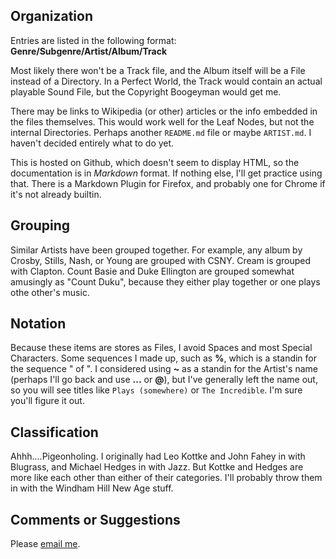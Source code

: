 ## Organization

Entries are listed in the following format: 
**Genre/Subgenre/Artist/Album/Track**

Most likely there won't be a Track file, and the Album itself will be a File
instead of a Directory. In a Perfect World, the Track would contain an actual
playable Sound File, but the Copyright Boogeyman would get me.

There may be links to Wikipedia (or other) articles or the info embedded
in the files themselves. This would work well for the Leaf Nodes, but not
the internal Directories. Perhaps another `README.md` file or maybe
`ARTIST.md`. I haven't decided entirely what to do yet.

This is hosted on Github, which doesn't seem to display HTML, so the
documentation is in *Markdown* format. If nothing else, I'll get practice
using that. There is a Markdown Plugin for Firefox, and probably one
for Chrome if it's not already builtin.

## Grouping

Similar Artists have been grouped together. For example, any album by
Crosby, Stills, Nash, or Young are grouped with CSNY. Cream is grouped
with Clapton.  Count Basie and Duke Ellington are grouped somewhat
amusingly as "Count Duku", because they either play together or one
plays othe other's music.

## Notation

Because these items are stores as Files, I avoid Spaces and most Special
Characters. Some sequences I made up, such as **%**, which is a standin for
the sequence " of ". I considered using **~** as a standin for the Artist's
name (perhaps I'll go back and use **...** or **@**), but I've generally
left the name out, so you will see titles like `Plays (somewhere)` or
`The Incredible`. I'm sure you'll figure it out.

## Classification

Ahhh....Pigeonholing.
I originally had Leo Kottke and John Fahey in with Blugrass,
and Michael Hedges in with Jazz. But Kottke and Hedges are more like
each other than either of their categories. I'll probably throw them in
with the Windham Hill New Age stuff.

## Comments or Suggestions

Please [email me](mailto:JECottrell3@Comcast.NET).
